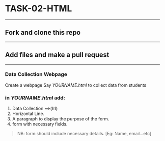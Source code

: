 # TASK-02-HTML
---
## Fork and clone this repo
---
## Add files and make a pull request
---
### Data Collection Webpage 
Create a webpage Say _YOURNAME.html_ to collect data from students
### in _YOURNAME.html_ add:
1. Data Collection ==>(h1)
2. Horizontal Line. 
3. A paragraph to display the purpose of the form.
4. form with necessary fields.
>NB: form should include necessary details. [Eg: Name, email...etc]
